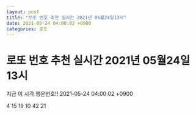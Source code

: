 ```yaml
---
layout: post
title: "로또 번호 추천 실시간 2021년 05월24일13시"
date: 2021-05-24 04:00:02 +0900
categories: 로또
---
```


# 로또 번호 추천 실시간 2021년 05월24일13시

지금 이 시각 행운번호!! 2021-05-24 04:00:02 +0900

 4  15  19  10  42  21 

